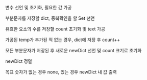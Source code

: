 변수 선언 및 초기화, 필요한 값 가공

부분문자를 저장할 dict, 중복확인을 할 Set 선언

유효한 요소의 수를 저장할 count 초기화 및 text 가공

가공된 temp가 추가된 적 없는 경우, dict에 저장 후 count++

모든 부분문자가 저장된 후 새로운 newDict 선언 및 count 크기로 초기화

newDict 정렬

목표 숫자가 없는 경우 none, 있는 경우 newDict 내 값 출력